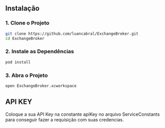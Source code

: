 ## Instalação
### 1. Clone o Projeto
```bash
git clone https://github.com/luancabral/ExchangeBroker.git
cd ExchangeBroker
```

### 2. Instale as Dependências
```bash
pod install
```

### 3. Abra o Projeto
```bash
open ExchangeBroker.xcworkspace
```


## API KEY

Coloque a sua API Key na constante apiKey no arquivo ServiceConstants para conseguir fazer a requisição com suas credencias.
